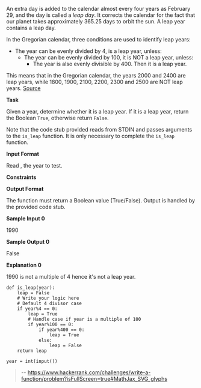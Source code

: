 An extra day is added to the calendar almost every four years as February 29, and the day is called a *leap day*. It corrects the calendar for the fact that our planet takes approximately 365.25 days to orbit the sun. A leap year contains a leap day.

In the Gregorian calendar, three conditions are used to identify leap years:

*   The year can be evenly divided by 4, is a leap year, unless:
    *   The year can be evenly divided by 100, it is NOT a leap year, unless:
        *   The year is also evenly divisible by 400. Then it is a leap year.

This means that in the Gregorian calendar, the years 2000 and 2400 are leap years, while 1800, 1900, 2100, 2200, 2300 and 2500 are NOT leap years. [Source](http://www.timeanddate.com/date/leapyear.html)

**Task**

Given a year, determine whether it is a leap year. If it is a leap year, return the Boolean `True`, otherwise return `False`.

Note that the code stub provided reads from STDIN and passes arguments to the `is_leap` function. It is only necessary to complete the `is_leap` function.

**Input Format**

Read , the year to test.

**Constraints**

**Output Format**

The function must return a Boolean value (True/False). Output is handled by the provided code stub.

**Sample Input 0**

1990

**Sample Output 0**

False

**Explanation 0**

1990 is not a multiple of 4 hence it's not a leap year.
```
def is_leap(year):
    leap = False
    # Write your logic here
    # Default 4 divisor case
    if year%4 == 0:
        leap = True
        # Handle case if year is a multiple of 100
        if year%100 == 0:
            if year%400 == 0:
                leap = True
            else:
                leap = False    
    return leap

year = int(input())
```
> -- https://www.hackerrank.com/challenges/write-a-function/problem?isFullScreen=true#MathJax_SVG_glyphs
